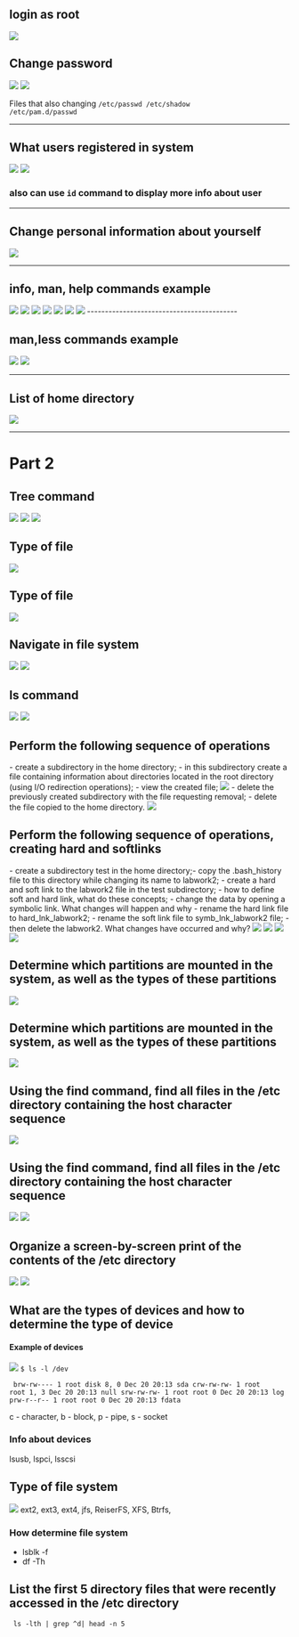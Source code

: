 <h2>login as root</h2>
<img src="image/task1part1_1.png">

<h2>Change password</h2>
<img src="image/task1part1_2changepasswd.png">
<img src="image/task1part1_2checkcommandopt.png">

Files that also changing
<code>/etc/passwd
/etc/shadow
/etc/pam.d/passwd</code>

-----------------------------------------
<h2>What users registered in system</h2>
<img src="image/task1part1_3info aboutuser.png">
<img src="image/task1part1_3whatuserandwhatdid.png">

<h3>also can use <code>id</code> command to display more info about user</h3>

-------------------------------------------------------

<h2>Change personal information about yourself</h2>
<img src="image/task1part1_4.png">

------------------------------------------

<h2>info, man, help commands example</h2>
<img src="image/task1part1_info_passwd.png">
<img src="image/task1part1(5)_manpasswd.png">
<img src="image/task1part1(5)help-ds_su.png">
<img src="image/task1part1(5)help-m_su.png">
<img src="image/ask1part1(6)manless.png">
<img src="image/task1part1(6)manmore.png">
<img src="image/task1part1helpless.png">
------------------------------------------
<h2>man,less commands example</h2>
<img src="image/ask1part1(6)lessbashrc.png">
<img src="image/ask1part1(6)morebashrc.png">

--------------------------------------------------

<h2>List of home directory</h2>
<img src="image/task1part1(8)ls_ls(la).png">

---------------------------------------------
<h1>Part 2</h1>

<h2>Tree command</h2>
<img src="image/task1part2(tree_fullpath).png">
<img src="image/task1part2tree(b)chart.png">
<img src="image/task1par1(1_tree_R).png">

<h2>Type of file</h2>
<img src="image/task1part2(2file).png">

<h2>Type of file</h2>
<img src="image/task1part2(2file).png">

<h2>Navigate in file system</h2>
<img src="image/task1part2(3relativeExamp).png">
<img src="image/task1part2(absoluteexample).png">

<h2>ls command</h2>
<img src="image/task1part2(4)ls(sizeandrecursive).png">
<img src="task1part2(4)lsa_la.png">

<h2>Perform the following sequence of operations</h2>
- create a subdirectory in the home directory;
- in this subdirectory create a file containing information about directories
located in the root directory (using I/O redirection operations);
- view the created file;
<img src="image/task1part2(5)outroot_to_file.png">
- delete the previously created subdirectory with the file requesting removal;
- delete the file copied to the home directory.
<img src="image/task1part2(5)deleteall.png">

<h2>Perform the following sequence of operations, creating hard and softlinks</h2>
- create a subdirectory test in the home directory;- copy the .bash_history file to this directory while changing its name to
labwork2;
- create a hard and soft link to the labwork2 file in the test subdirectory;
- how to define soft and hard link, what do these
concepts;
- change the data by opening a symbolic link. What changes will happen and
why
- rename the hard link file to hard_lnk_labwork2;
- rename the soft link file to symb_lnk_labwork2 file;
- then delete the labwork2. What changes have occurred and why?

<img src="image/task1part2(6)createlinks.png">
<img src="image/task1part2(6)dir_cp_filetonewone.png">
<img src="image/task1part2(6)renamelinksandeleteorig.png">
<img src="image/task1part2(6)changelinkdata.png">

<h2>Determine which partitions are mounted in the system, as well as the types of these partitions</h2>
<img src="image/task1part2(8).png">

<h2>Determine which partitions are mounted in the system, as well as the types of these partitions</h2>
<img src="image/task1part2(9).png">


<h2>Using the find command, find all files in the /etc directory containing the host character sequence</h2>
<img src="image/task1part2(10).png">

<h2>Using the find command, find all files in the /etc directory containing the host character sequence</h2>
<img src="image/task1part2(11_1).png">
<img src="image/task1part2(11_2).png">

<h2>Organize a screen-by-screen print of the contents of the /etc directory</h2>
<img src="image/task1part2(12_1).png">
<img src="image/task1par2(12_2).png">




<h2>What are the types of devices and how to determine the type of device</h2>
<h4>Example of devices</h4>
<img src="image/13typeofdevices.png">
<code>$ ls -l /dev</code>

<code> brw-rw----   1 root disk      8,   0 Dec 20 20:13 sda 
crw-rw-rw-   1 root root      1,   3 Dec 20 20:13 null 
srw-rw-rw-   1 root root           0 Dec 20 20:13 log 
prw-r--r--   1 root root           0 Dec 20 20:13 fdata </code>


c - character,
b - block,
p - pipe,
s - socket

<h3>Info about devices</h3>

lsusb, 
lspci, 
lsscsi


<h2>Type of file system</h2> 
<img src="image/14howdeterminetype.png">
ext2,
ext3,
ext4,
jfs,
ReiserFS,
XFS,
Btrfs,

<h3>How determine file system</h3> 

- lsblk -f
- df -Th


<h2>List the first 5 directory files that were recently accessed in the /etc directory</h2>
<code> ls -lth | grep ^d| head -n 5</code>









